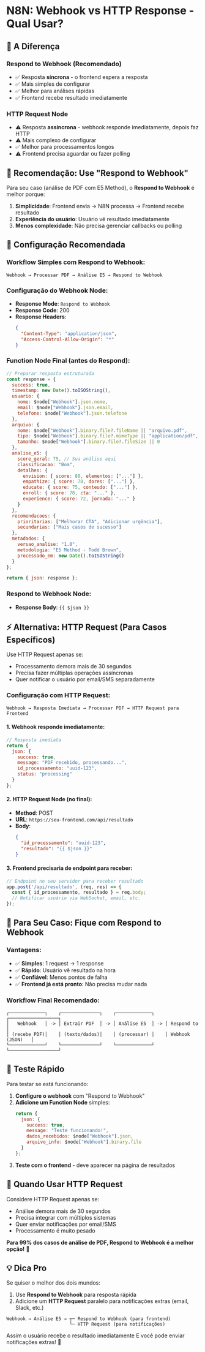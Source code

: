 # N8N: Webhook vs HTTP Response - Qual Usar?

## 🤔 A Diferença

### **Respond to Webhook** (Recomendado)
- ✅ Resposta **síncrona** - o frontend espera a resposta
- ✅ Mais simples de configurar
- ✅ Melhor para análises rápidas
- ✅ Frontend recebe resultado imediatamente

### **HTTP Request Node**
- ⚠️ Resposta **assíncrona** - webhook responde imediatamente, depois faz HTTP
- ⚠️ Mais complexo de configurar
- ✅ Melhor para processamentos longos
- ⚠️ Frontend precisa aguardar ou fazer polling

## 🎯 Recomendação: Use "Respond to Webhook"

Para seu caso (análise de PDF com E5 Method), o **Respond to Webhook** é melhor porque:

1. **Simplicidade**: Frontend envia → N8N processa → Frontend recebe resultado
2. **Experiência do usuário**: Usuário vê resultado imediatamente
3. **Menos complexidade**: Não precisa gerenciar callbacks ou polling

## 🔧 Configuração Recomendada

### Workflow Simples com Respond to Webhook:

```
Webhook → Processar PDF → Análise E5 → Respond to Webhook
```

### Configuração do Webhook Node:
- **Response Mode**: `Respond to Webhook`
- **Response Code**: 200
- **Response Headers**:
  ```json
  {
    "Content-Type": "application/json",
    "Access-Control-Allow-Origin": "*"
  }
  ```

### Function Node Final (antes do Respond):
```javascript
// Preparar resposta estruturada
const response = {
  success: true,
  timestamp: new Date().toISOString(),
  usuario: {
    nome: $node["Webhook"].json.nome,
    email: $node["Webhook"].json.email,
    telefone: $node["Webhook"].json.telefone
  },
  arquivo: {
    nome: $node["Webhook"].binary.file?.fileName || "arquivo.pdf",
    tipo: $node["Webhook"].binary.file?.mimeType || "application/pdf",
    tamanho: $node["Webhook"].binary.file?.fileSize || 0
  },
  analise_e5: {
    score_geral: 75, // Sua análise aqui
    classificacao: "Bom",
    detalhes: {
      envision: { score: 80, elementos: ["..."] },
      empathize: { score: 70, dores: ["..."] },
      educate: { score: 75, conteudo: ["..."] },
      enroll: { score: 78, cta: "..." },
      experience: { score: 72, jornada: "..." }
    }
  },
  recomendacoes: {
    prioritarias: ["Melhorar CTA", "Adicionar urgência"],
    secundarias: ["Mais casos de sucesso"]
  },
  metadados: {
    versao_analise: "1.0",
    metodologia: "E5 Method - Todd Brown",
    processado_em: new Date().toISOString()
  }
};

return { json: response };
```

### Respond to Webhook Node:
- **Response Body**: `{{ $json }}`

## ⚡ Alternativa: HTTP Request (Para Casos Específicos)

Use HTTP Request apenas se:
- Processamento demora mais de 30 segundos
- Precisa fazer múltiplas operações assíncronas
- Quer notificar o usuário por email/SMS separadamente

### Configuração com HTTP Request:

```
Webhook → Resposta Imediata → Processar PDF → HTTP Request para Frontend
```

#### 1. Webhook responde imediatamente:
```javascript
// Resposta imediata
return {
  json: {
    success: true,
    message: "PDF recebido, processando...",
    id_processamento: "uuid-123",
    status: "processing"
  }
};
```

#### 2. HTTP Request Node (no final):
- **Method**: POST
- **URL**: `https://seu-frontend.com/api/resultado`
- **Body**:
  ```json
  {
    "id_processamento": "uuid-123",
    "resultado": "{{ $json }}"
  }
  ```

#### 3. Frontend precisaria de endpoint para receber:
```javascript
// Endpoint no seu servidor para receber resultado
app.post('/api/resultado', (req, res) => {
  const { id_processamento, resultado } = req.body;
  // Notificar usuário via WebSocket, email, etc.
});
```

## 🎯 Para Seu Caso: Fique com Respond to Webhook

### Vantagens:
- ✅ **Simples**: 1 request → 1 response
- ✅ **Rápido**: Usuário vê resultado na hora
- ✅ **Confiável**: Menos pontos de falha
- ✅ **Frontend já está pronto**: Não precisa mudar nada

### Workflow Final Recomendado:

```
┌─────────────┐    ┌──────────────┐    ┌─────────────┐    ┌──────────────────┐
│   Webhook   │ -> │ Extrair PDF  │ -> │ Análise E5  │ -> │ Respond to       │
│ (recebe PDF)│    │ (texto/dados)│    │ (processar) │    │ Webhook (JSON)   │
└─────────────┘    └──────────────┘    └─────────────┘    └──────────────────┘
```

## 🧪 Teste Rápido

Para testar se está funcionando:

1. **Configure o webhook** com "Respond to Webhook"
2. **Adicione um Function Node** simples:
   ```javascript
   return {
     json: {
       success: true,
       message: "Teste funcionando!",
       dados_recebidos: $node["Webhook"].json,
       arquivo_info: $node["Webhook"].binary.file
     }
   };
   ```
3. **Teste com o frontend** - deve aparecer na página de resultados

## 🚨 Quando Usar HTTP Request

Considere HTTP Request apenas se:
- Análise demora mais de 30 segundos
- Precisa integrar com múltiplos sistemas
- Quer enviar notificações por email/SMS
- Processamento é muito pesado

**Para 99% dos casos de análise de PDF, Respond to Webhook é a melhor opção!** 🎯

## 💡 Dica Pro

Se quiser o melhor dos dois mundos:
1. Use **Respond to Webhook** para resposta rápida
2. Adicione um **HTTP Request** paralelo para notificações extras (email, Slack, etc.)

```
Webhook → Análise E5 → ┬─ Respond to Webhook (para frontend)
                       └─ HTTP Request (para notificações)
```

Assim o usuário recebe o resultado imediatamente E você pode enviar notificações extras! 🚀